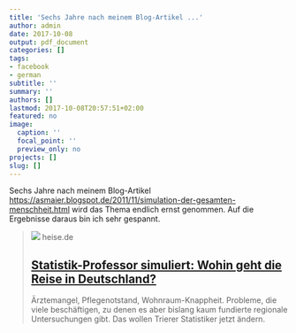 ```yaml
---
title: 'Sechs Jahre nach meinem Blog-Artikel ...'
author: admin
date: 2017-10-08
output: pdf_document
categories: []
tags:
- facebook
- german
subtitle: ''
summary: ''
authors: []
lastmod: 2017-10-08T20:57:51+02:00
featured: no
image:
  caption: ''
  focal_point: ''
  preview_only: no
projects: []
slug: []
---
```

Sechs Jahre nach meinem Blog-Artikel https://asmaier.blogspot.de/2011/11/simulation-der-gesamten-menschheit.html wird das Thema endlich ernst genommen. Auf die Ergebnisse daraus bin ich sehr gespannt.
> [![](https://heise.cloudimg.io/bound/1200x1200/q85.png-lossy-85.webp-lossy-85.foil1/_www-heise-de_/imgs/18/2/2/8/9/5/8/4/large-193357_1920-41ff775c5d063c5b.jpeg)](https://www.heise.de/newsticker/meldung/Statistik-Professor-simuliert-Wohin-geht-die-Reise-in-Deutschland-3848187.html)
> heise.de
> ## [Statistik-Professor simuliert: Wohin geht die Reise in Deutschland?](https://www.heise.de/newsticker/meldung/Statistik-Professor-simuliert-Wohin-geht-die-Reise-in-Deutschland-3848187.html)
>
>Ärztemangel, Pflegenotstand, Wohnraum-Knappheit. Probleme, die viele beschäftigen, zu denen es aber bislang kaum fundierte regionale Untersuchungen gibt. Das wollen Trierer Statistiker jetzt ändern.

